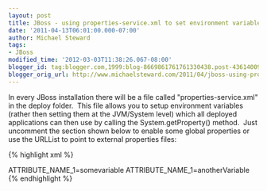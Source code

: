 ```yaml
---
layout: post
title: JBoss - using properties-service.xml to set environment variables
date: '2011-04-13T06:01:00.000-07:00'
author: Michael Steward
tags:
- JBoss
modified_time: '2012-03-03T11:38:26.067-08:00'
blogger_id: tag:blogger.com,1999:blog-8669861761761330438.post-4361400992959587976
blogger_orig_url: http://www.michaelsteward.com/2011/04/jboss-using-properties-servicexml-to.html
---
```


In every JBoss installation there will be a file called "properties-service.xml" in the deploy folder.  This file allows you to setup environment variables (rather then setting them at the JVM/System level) which all deployed applications can then use by calling the System.getProperty() method.  Just uncomment the section shown below to enable some global properties or use the URLList to point to external properties files:  

{% highlight xml %}
 <!--  
 Set raw properties file style properties.  
 -->  
 <attribute name="Properties">  
 ATTRIBUTE_NAME_1=somevariable  
 ATTRIBUTE_NAME_1=anotherVariable  
 </attribute>  
{% endhighlight %}
